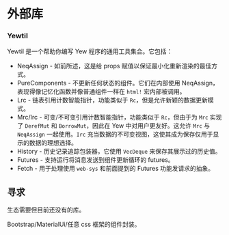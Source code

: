 # 外部库

### Yewtil

Yewtil 是一个帮助你编写 Yew 程序的通用工具集合。它包括：

* NeqAssign - 如前所述，这是给 props 赋值以保证最小化重新渲染的最佳方式。
* PureComponents - 不更新任何状态的组件。它们在内部使用 NeqAssign，表现得像记忆化函数并像普通组件一样在 `html!` 宏内部被调用。
* Lrc - 链表引用计数智能指针，功能类似于 `Rc`，但是允许新颖的数据更新模式。
* Mrc/Irc - 可变/不可变引用计数智能指针，功能类似于 `Rc`，但由于为 `Mrc` 实现了 `DerefMut` 和 `BorrowMut`，因此在 Yew 中对用户更友好。这允许 `Mrc` 与 `NeqAssign` 一起使用。`Irc` 充当数据的不可变视图，这使其成为保存仅用于显示的数据的理想选择。
* History - 历史记录追踪包装器，它使用 `VecDeque` 来保存其展示过的历史值。
* Futures - 支持运行将消息发送到组件更新循环的 futures。
* Fetch - 用于处理使用 `web-sys` 和前面提到的 Futures 功能发请求的抽象。

## 寻求

生态需要但目前还没有的库。

Bootstrap/MaterialUi/任意 css 框架的组件封装。

